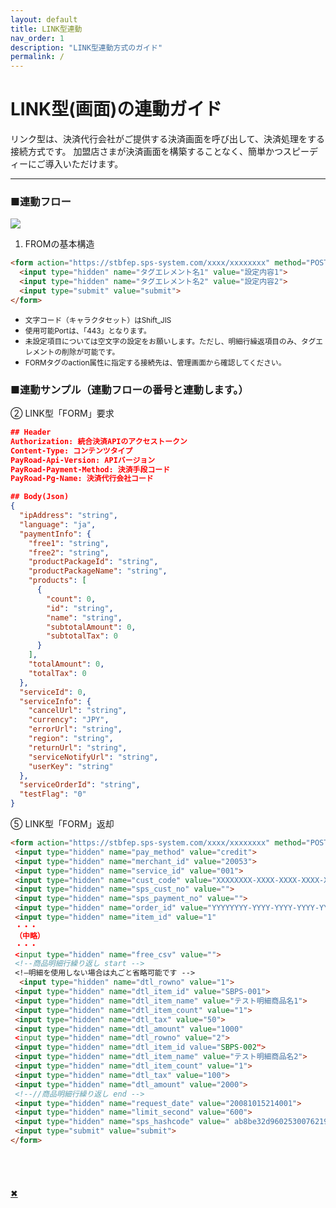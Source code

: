 ```yaml
---
layout: default
title: LINK型連動
nav_order: 1
description: "LINK型連動方式のガイド"
permalink: /
---
```


# LINK型(画面)の連動ガイド

リンク型は、決済代行会社がご提供する決済画面を呼び出して、決済処理をする接続方式です。
加盟店さまが決済画面を構築することなく、簡単かつスピーディーにご導入いただけます。

<!-- [Get started now](#getting-started){: .btn .btn-primary .fs-5 .mb-4 .mb-md-0 .mr-2 } [View it on GitHub](https://github.com/pmarsceill/just-the-docs){: .btn .fs-5 .mb-4 .mb-md-0 } -->

---

<!-- ## Getting started
```markdown
Syntax highlighted code block

# Header 1
## Header 2
### Header 3

- Bulleted
- List

1. Numbered
2. List

**Bold** and _Italic_ and `Code` text

[Link](url) and ![Image](src)
```
### Dependencies

Just the Docs is built for [Jekyll](https://jekyllrb.com), a static site generator. View the [quick start guide](https://jekyllrb.com/docs/) for more information. Just the Docs requires no special plugins and can run on GitHub Pages' standard Jekyll compiler. The [Jekyll SEO Tag plugin](https://github.com/jekyll/jekyll-seo-tag) is included by default (no need to run any special installation) to inject SEO and open graph metadata on docs pages. For information on how to configure SEO and open graph metadata visit the [Jekyll SEO Tag usage guide](https://jekyll.github.io/jekyll-seo-tag/usage/). -->

### ■連動フロー

<span><a href="#"><img src="{{ site.baseurl }}/assets/images/link_flow.png" class="image mt-3"></a></span>

<!-- 1. サーバー側処理Add Just the Docs to your Jekyll site's `_config.yml` as a [remote theme](https://blog.github.com/2017-11-29-use-any-theme-with-github-pages/) -->
1. FROMの基本構造

```markdown
<form action="https://stbfep.sps-system.com/xxxx/xxxxxxxx" method="POST">
  <input type="hidden" name="タグエレメント名1" value="設定内容1">
  <input type="hidden" name="タグエレメント名2" value="設定内容2">
  <input type="submit" value="submit">
</form>
```
<ul>
  <li><small>文字コード（キャラクタセット）はShift_JIS</small></li>
  <li><small>使用可能Portは、「443」となります。</small></li>
  <li><small>未設定項目については空文字の設定をお願いします。ただし、明細行繰返項目のみ、タグエレメントの削除が可能です。</small></li>
  <li><small>FORMタグのaction属性に指定する接続先は、管理画面から確認してください。</small></li>
</ul>

### ■連動サンプル（連動フローの番号と連動します。）

② LINK型「FORM」要求
```json
## Header
Authorization: 統合決済APIのアクセストークン
Content-Type: コンテンツタイプ
PayRoad-Api-Version: APIバージョン
PayRoad-Payment-Method: 決済手段コード
PayRoad-Pg-Name: 決済代行会社コード

## Body(Json)
{
  "ipAddress": "string",
  "language": "ja",
  "paymentInfo": {
    "free1": "string",
    "free2": "string",
    "productPackageId": "string",
    "productPackageName": "string",
    "products": [
      {
        "count": 0,
        "id": "string",
        "name": "string",
        "subtotalAmount": 0,
        "subtotalTax": 0
      }
    ],
    "totalAmount": 0,
    "totalTax": 0
  },
  "serviceId": 0,
  "serviceInfo": {
    "cancelUrl": "string",
    "currency": "JPY",
    "errorUrl": "string",
    "region": "string",
    "returnUrl": "string",
    "serviceNotifyUrl": "string",
    "userKey": "string"
  },
  "serviceOrderId": "string",
  "testFlag": "0"
}
```
⑤ LINK型「FORM」返却
```markdown
<form action="https://stbfep.sps-system.com/xxxx/xxxxxxxx" method="POST">
 <input type="hidden" name="pay_method" value="credit">
 <input type="hidden" name="merchant_id" value="20053">
 <input type="hidden" name="service_id" value="001">
 <input type="hidden" name="cust_code" value="XXXXXXXX-XXXX-XXXX-XXXX-XXXXXXXXXXXX">
 <input type="hidden" name="sps_cust_no" value="">
 <input type="hidden" name="sps_payment_no" value="">
 <input type="hidden" name="order_id" value="YYYYYYYY-YYYY-YYYY-YYYY-YYYYYYYYYYYY">
 <input type="hidden" name="item_id" value="1"
 ・・・
 （中略）
 ・・・
 <input type="hidden" name="free_csv" value="">
 <!--商品明細行繰り返し start -->
 <!—明細を使用しない場合は丸ごと省略可能です -->
  <input type="hidden" name="dtl_rowno" value="1">
 <input type="hidden" name="dtl_item_id" value="SBPS-001">
 <input type="hidden" name="dtl_item_name" value="テスト明細商品名1">
 <input type="hidden" name="dtl_item_count" value="1">
 <input type="hidden" name="dtl_tax" value="50">
 <input type="hidden" name="dtl_amount" value="1000"
 <input type="hidden" name="dtl_rowno" value="2">
 <input type="hidden" name="dtl_item_id value="SBPS-002">
 <input type="hidden" name="dtl_item_name" value="テスト明細商品名2">
 <input type="hidden" name="dtl_item_count" value="1">
 <input type="hidden" name="dtl_tax" value="100">
 <input type="hidden" name="dtl_amount" value="2000">
 <!--//商品明細行繰り返し end -->
 <input type="hidden" name="request_date" value="20081015214001">
 <input type="hidden" name="limit_second" value="600">
 <input type="hidden" name="sps_hashcode" value=" ab8be32d9602530076219c3424122db77d5202bb">
 <input type="submit" value="submit">
</form>
```

<div class="modal">
　　<div class="bigimg"><img src="" alt=""></div>
　　<p class="close-btn"><a href="">✖</a></p>
</div>
<script type="text/javascript">
 $('span a').click(function() {
    var imgSrc = $(this).children().attr('src');
    $('.bigimg').children().attr('src', imgSrc);
    $('.modal').fadeIn();
    $('body,html').css('overflow-y', 'hidden');
    return false
  });

$('.close-btn').click(function() {
    $('.modal').fadeOut();
    $('body,html').css('overflow-y', 'visible');
    return false
  });
</script>
